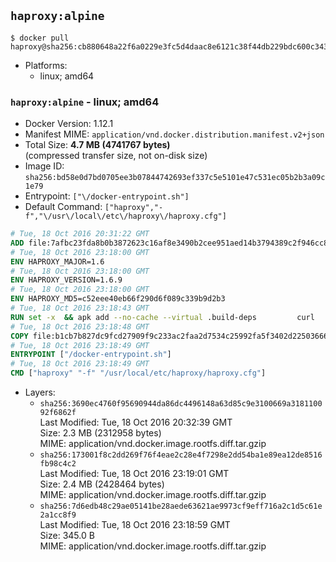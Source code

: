 ## `haproxy:alpine`

```console
$ docker pull haproxy@sha256:cb880648a22f6a0229e3fc5d4daac8e6121c38f44db229bdc600c3434b9eff27
```

-	Platforms:
	-	linux; amd64

### `haproxy:alpine` - linux; amd64

-	Docker Version: 1.12.1
-	Manifest MIME: `application/vnd.docker.distribution.manifest.v2+json`
-	Total Size: **4.7 MB (4741767 bytes)**  
	(compressed transfer size, not on-disk size)
-	Image ID: `sha256:bd58e0d7bd0705ee3b07844742693ef337c5e5101e47c531ec05b2b3a09c1e79`
-	Entrypoint: `["\/docker-entrypoint.sh"]`
-	Default Command: `["haproxy","-f","\/usr\/local\/etc\/haproxy\/haproxy.cfg"]`

```dockerfile
# Tue, 18 Oct 2016 20:31:22 GMT
ADD file:7afbc23fda8b0b3872623c16af8e3490b2cee951aed14b3794389c2f946cc8c7 in / 
# Tue, 18 Oct 2016 23:18:00 GMT
ENV HAPROXY_MAJOR=1.6
# Tue, 18 Oct 2016 23:18:00 GMT
ENV HAPROXY_VERSION=1.6.9
# Tue, 18 Oct 2016 23:18:00 GMT
ENV HAPROXY_MD5=c52eee40eb66f290d6f089c339b9d2b3
# Tue, 18 Oct 2016 23:18:43 GMT
RUN set -x 	&& apk add --no-cache --virtual .build-deps 		curl 		gcc 		libc-dev 		linux-headers 		make 		openssl-dev 		pcre-dev 		zlib-dev 	&& curl -SL "http://www.haproxy.org/download/${HAPROXY_MAJOR}/src/haproxy-${HAPROXY_VERSION}.tar.gz" -o haproxy.tar.gz 	&& echo "${HAPROXY_MD5}  haproxy.tar.gz" | md5sum -c 	&& mkdir -p /usr/src 	&& tar -xzf haproxy.tar.gz -C /usr/src 	&& mv "/usr/src/haproxy-$HAPROXY_VERSION" /usr/src/haproxy 	&& rm haproxy.tar.gz 	&& make -C /usr/src/haproxy 		TARGET=linux2628 		USE_PCRE=1 PCREDIR= 		USE_OPENSSL=1 		USE_ZLIB=1 		all 		install-bin 	&& mkdir -p /usr/local/etc/haproxy 	&& cp -R /usr/src/haproxy/examples/errorfiles /usr/local/etc/haproxy/errors 	&& rm -rf /usr/src/haproxy 	&& runDeps="$( 		scanelf --needed --nobanner --recursive /usr/local 			| awk '{ gsub(/,/, "\nso:", $2); print "so:" $2 }' 			| sort -u 			| xargs -r apk info --installed 			| sort -u 	)" 	&& apk add --virtual .haproxy-rundeps $runDeps 	&& apk del .build-deps
# Tue, 18 Oct 2016 23:18:48 GMT
COPY file:b1cb7b827dc9fcd27909f9c233ac2faa2d7534c25992fa5f3402d22503666d6d in / 
# Tue, 18 Oct 2016 23:18:49 GMT
ENTRYPOINT ["/docker-entrypoint.sh"]
# Tue, 18 Oct 2016 23:18:49 GMT
CMD ["haproxy" "-f" "/usr/local/etc/haproxy/haproxy.cfg"]
```

-	Layers:
	-	`sha256:3690ec4760f95690944da86dc4496148a63d85c9e3100669a318110092f6862f`  
		Last Modified: Tue, 18 Oct 2016 20:32:39 GMT  
		Size: 2.3 MB (2312958 bytes)  
		MIME: application/vnd.docker.image.rootfs.diff.tar.gzip
	-	`sha256:173001f8c2dd269f76f4eae2c28e4f7298e2dd54ba1e89ea12de8516fb98c4c2`  
		Last Modified: Tue, 18 Oct 2016 23:19:01 GMT  
		Size: 2.4 MB (2428464 bytes)  
		MIME: application/vnd.docker.image.rootfs.diff.tar.gzip
	-	`sha256:7d6edb48c29ae05141be28aede63621ae9973cf9eff716a2c1d5c61e2a1cc8f9`  
		Last Modified: Tue, 18 Oct 2016 23:18:59 GMT  
		Size: 345.0 B  
		MIME: application/vnd.docker.image.rootfs.diff.tar.gzip
